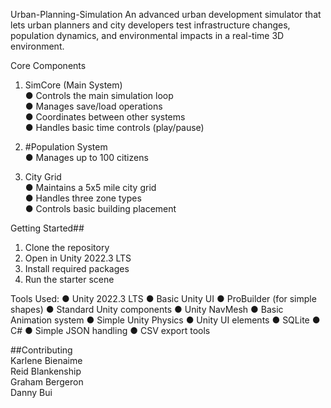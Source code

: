Urban-Planning-Simulation
An advanced urban development simulator that lets urban planners and city
developers test infrastructure changes, population dynamics, and
environmental impacts in a real-time 3D environment.  

Core Components

1. SimCore (Main System)  
● Controls the main simulation loop  
● Manages save/load operations  
● Coordinates between other systems  
● Handles basic time controls (play/pause)

3. #Population System  
● Manages up to 100 citizens

5. City Grid  
● Maintains a 5x5 mile city grid  
● Handles three zone types  
● Controls basic building placement  

Getting Started##
1. Clone the repository
2. Open in Unity 2022.3 LTS
3. Install required packages
4. Run the starter scene

Tools Used:
● Unity 2022.3 LTS
● Basic Unity UI
● ProBuilder (for simple shapes)
● Standard Unity components
● Unity NavMesh
● Basic Animation system
● Simple Unity Physics
● Unity UI elements
● SQLite 
● C#
● Simple JSON handling
● CSV export tools



##Contributing  
Karlene Bienaime  
Reid Blankenship  
Graham Bergeron  
Danny Bui  
